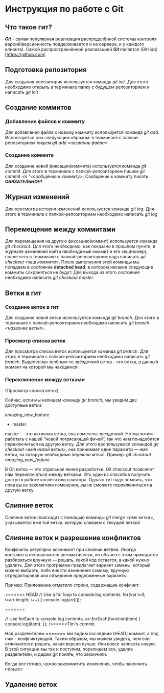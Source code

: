 # Инструкция по работе с Git

## Что такое гит?
***Git*** - самая популярная реализация распределённой системы контроля версий(версионность поддерживается и на сервере, и у каждого клиента). Самой распространнённой реализацией ***Git*** является (GitHub)[https://github.com]

## Подготовка репозитория
Для создания репозитория используется команда *git init*. Для этого необходимо открыть в терминале папку с будущем репозиторием и написать *git init*

## Создание коммитов

### Добавление файлов к коммиту
Для добавления файла к новому коммиту используется команда *git add*. Используется она следующим образом: в терминале с папкой-репозиторием пишем *git add <название файла>*.

### Создание коммита
Для создание новой фиксации(коммита) используется команда *git commit*. Для этого в терминале с папкой-репозиторием пишем *git commit -m "<сообщение к коммиту>*. Сообщение к коммиту писать ***ОБЯЗАТЕЛЬНО!!!***

## Журнал изменений
Для просмотра истории изменений используется команда *git log*. Для этого в терминале с папкой-репозиторием необходимо написать *git log*

## Перемещение между коммитами
Для перемещения на другую фиксацию(коммит) используется команда *git checkout*. Для этого необходимо, как показано в прошлом пункте, в журнале изменений найти необходимый коммит и его хеш(номер), после чего в терминале с папкой-репозиторием надо написать *git checkout <хеш коммита>*. После выполнения этой команды мы попадаем в состояние **detached head**, в котором никакие следующие коммиты сохраняться не будут. Для выхода из этого состояния необходимо написать *git checkout master*.

## Ветки в гит
### Создание веток в гит
Для создание новой ветки используется команда *git branch*. Для этого в терминале с папкой-репозиторием необходимо написать *git branch <название ветки>*.
### Просмотр списка веток
Для просмотра списка веток используется команда *git branch*. Для этого в терминале с папкой-репозиторием необходимо написать *git branch*. Выделенная зелёным со звёздочкой ветка - это ветка, в данный момент на которой мы находимся.

### Переключение между ветками
(Просмотр списка веток)

Сейчас, если мы напишем команду *git branch*, мы увидим две доступные ветки:

amazing_new_feature
* master

master — это активная ветка, она помечена звездочкой. Но мы хотим работать с нашей “новой потрясающей фичей”, так что нам понадобится переключиться на другую ветку. Для этого воспользуемся командой *git checkout <имя новой ветки>*, она принимает один параметр — имя ветки, на которую необходимо переключиться. Пример: *git checkout amazing_new_feature*

В Git ветка — это отдельная линия разработки. Git checkout позволяет нам переключаться между ветками. Это один из способов получить доступ к работе коллеги или соавтора. Однако тут надо помнить, что пока вы не закомитили изменения, вы не сможете переключиться на другую ветку. 

 ## Слияние веток

Слияние веток поисходит с помощью команды *git merge <имя ветки>*, указывается имя той ветки, которую сливаем с текущей веткой

## Слияние веток и разрешение конфликтов

Конфликты регулярно возникают при слиянии ветвей. Иногда конфликты исправляются автоматически, но обычно с этим приходится разбираться вручную — решать, какой код остается, а какой нужно удалить. Для этого программа предлагает вариант замены, который можно выбрать, либо внести изменения самому, вручную отредактировав или объединив предложенные варианты.

Пример:
Приложение отметило строки, содержащие конфликт:

<<<<<<< HEAD 
// Use a for loop to console.log contents. for(var i=0; i<arr.length; i++) { console.log(arr[i]);

======= 

 // Use forEach to console.log contents. arr.forEach(function(item) { console.log(item); }); 
 />>>>>>Tim's commit.

Над разделителем ======= мы видим последний (HEAD) коммит, а под ним - конфликтующий. Таким образом, мы можем увидеть, чем они отличаются и решать, какая версия лучше. Или вовсе написать новую. В этой ситуации мы так и поступим, перепишем все, удалив разделители, и дадим git понять, что закончили.

Когда все готово, нужно закоммитить изменения, чтобы закончить процесс

## Удаление веток

